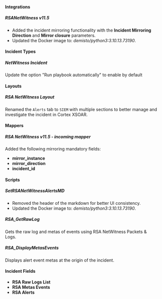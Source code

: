 #### Integrations
##### RSANetWitness v11.5

- Added the incident mirroring functionality with the **Incident Mirroring Direction** and **Mirror closure** parameters.
- Updated the Docker image to: *demisto/python3:3.10.13.73190*.

<!--
##### RSANetWitness v11.1 (Deprecated)
- Remove non standard ' in the yml file
-->

#### Incident Types
##### NetWitness Incident

Update the option "Run playbook automatically" to enable by default

#### Layouts
##### RSA NetWitness Layout

Renamed the `Alerts` tab to `SIEM` with multiple sections to better manage and investigate the incident in Cortex XSOAR.

#### Mappers
##### RSA NetWitness v11.5 - incoming mapper

Added the following mirroring mandatory fields:
- **mirror_instance**
- **mirror_direction**
- **incident_id**

#### Scripts
##### SetRSANetWitnessAlertsMD

- Removed the header of the markdown for better UI consistency.
- Updated the Docker image to: *demisto/python3:3.10.13.73190*.

##### RSA_GetRawLog

Gets the raw log and metas of events using RSA NetWitness Packets & Logs.

##### RSA_DisplayMetasEvents

Displays alert event metas at the origin of the incident.

#### Incident Fields

- **RSA Raw Logs List**
- **RSA Metas Events**
- **RSA Alerts**